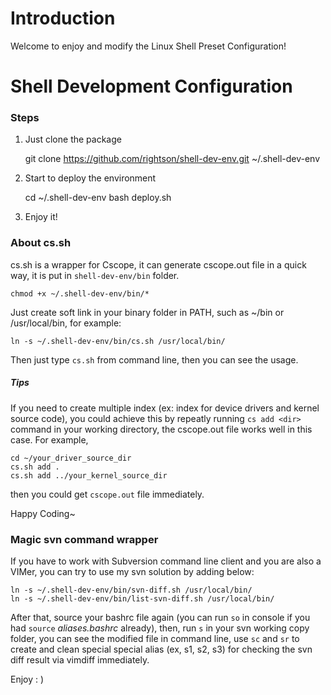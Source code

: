 Introduction
===================

Welcome to enjoy and modify the Linux Shell Preset Configuration!

Shell Development Configuration
===================

### Steps

1. Just clone the package

	git clone https://github.com/rightson/shell-dev-env.git ~/.shell-dev-env

2. Start to deploy the environment

	cd ~/.shell-dev-env
	bash deploy.sh

3. Enjoy it!	


### About cs.sh

cs.sh is a wrapper for Cscope, it can generate cscope.out file in a quick way, it is put in `shell-dev-env/bin` folder.
	
	chmod +x ~/.shell-dev-env/bin/*

Just create soft link in your binary folder in PATH, such as ~/bin or /usr/local/bin, for example:

	ln -s ~/.shell-dev-env/bin/cs.sh /usr/local/bin/	

Then just type `cs.sh` from command line, then you can see the usage.

##### Tips

If you need to create multiple index (ex: index for device drivers and kernel source code), you could achieve this by repeatly running `cs add <dir>` command in your working directory, the cscope.out file works well in this case. For example,

	cd ~/your_driver_source_dir
	cs.sh add .
	cs.sh add ../your_kernel_source_dir
	
then you could get `cscope.out` file immediately.

Happy Coding~


### Magic svn command wrapper

If you have to work with Subversion command line client and you are also a VIMer, you can try to use my svn solution by adding below:

	ln -s ~/.shell-dev-env/bin/svn-diff.sh /usr/local/bin/
	ln -s ~/.shell-dev-env/bin/list-svn-diff.sh /usr/local/bin/

After that, source your bashrc file again (you can run `so` in console if you had `source` *aliases.bashrc* already), then, run `s` in your svn working copy folder, you can see the modified file in command line, use `sc` and `sr` to create and clean special special alias (ex, s1, s2, s3) for checking the svn diff result via vimdiff immediately.


Enjoy : )

